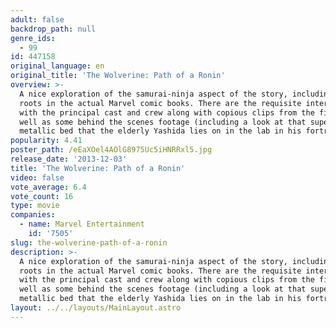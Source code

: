 ```yaml
---
adult: false
backdrop_path: null
genre_ids:
  - 99
id: 447158
original_language: en
original_title: 'The Wolverine: Path of a Ronin'
overview: >-
  A nice exploration of the samurai-ninja aspect of the story, including its
  roots in the actual Marvel comic books. There are the requisite interviews
  with the principal cast and crew along with copious clips from the film as
  well as some behind the scenes footage (including a look at that supercool
  metallic bed that the elderly Yashida lies on in the lab in his fortress).
popularity: 4.41
poster_path: /eEaXOel4AOlG8975Uc5iHNRRxl5.jpg
release_date: '2013-12-03'
title: 'The Wolverine: Path of a Ronin'
video: false
vote_average: 6.4
vote_count: 16
type: movie
companies:
  - name: Marvel Entertainment
    id: '7505'
slug: the-wolverine-path-of-a-ronin
description: >-
  A nice exploration of the samurai-ninja aspect of the story, including its
  roots in the actual Marvel comic books. There are the requisite interviews
  with the principal cast and crew along with copious clips from the film as
  well as some behind the scenes footage (including a look at that supercool
  metallic bed that the elderly Yashida lies on in the lab in his fortress).
layout: ../../layouts/MainLayout.astro
---
```


